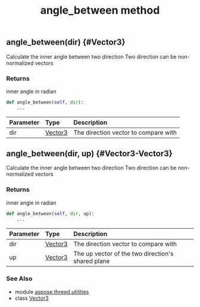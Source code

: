 ﻿---
title: angle_between method
second_title: Aspose.3D for Python via .NET API References
description: 
type: docs
weight: 20
url: /python-net/aspose.threed.utilities/vector3/angle_between/
is_root: false
---

## angle_between(dir) {#Vector3}

Calculate the inner angle between two direction
Two direction can be non-normalized vectors

### Returns 


inner angle in radian


```python
def angle_between(self, dir):
    ...
```


| Parameter | Type | Description |
| :- | :- | :- |
| dir | [Vector3](/3d/python-net/aspose.threed.utilities/vector3) | The direction vector to compare with |


## angle_between(dir, up) {#Vector3-Vector3}

Calculate the inner angle between two direction
Two direction can be non-normalized vectors

### Returns 


inner angle in radian


```python
def angle_between(self, dir, up):
    ...
```


| Parameter | Type | Description |
| :- | :- | :- |
| dir | [Vector3](/3d/python-net/aspose.threed.utilities/vector3) | The direction vector to compare with |
| up | [Vector3](/3d/python-net/aspose.threed.utilities/vector3) | The up vector of the two direction's shared plane |



### See Also
* module [aspose.threed.utilities](../../)
* class [Vector3](/3d/python-net/aspose.threed.utilities/vector3)
